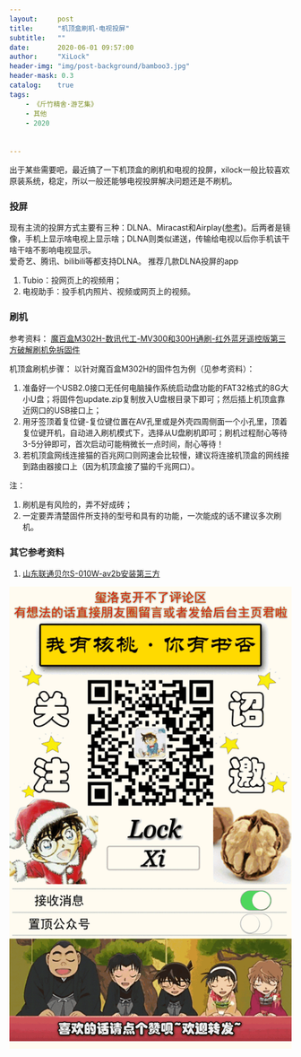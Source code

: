 ```yaml
---
layout:     post
title:      "机顶盒刷机·电视投屏"
subtitle:   ""
date:       2020-06-01 09:57:00
author:     "XiLock"
header-img: "img/post-background/bamboo3.jpg"
header-mask: 0.3
catalog:    true
tags:
    - 《斤竹精舍·游艺集》
    - 其他
    - 2020


---
```


出于某些需要吧，最近搞了一下机顶盒的刷机和电视的投屏，xilock一般比较喜欢原装系统，稳定，所以一般还能够电视投屏解决问题还是不刷机。

### 投屏
现有主流的投屏方式主要有三种：DLNA、Miracast和Airplay([参考](https://blog.csdn.net/sunmc1204953974/article/details/39611357))。后两者是镜像，手机上显示啥电视上显示啥；DLNA则类似递送，传输给电视以后你手机该干啥干啥不影响电视显示。  
爱奇艺、腾讯、bilibili等都支持DLNA。
推荐几款DLNA投屏的app
1. Tubio：投网页上的视频用；
1. 电视助手：投手机内照片、视频或网页上的视频。


### 刷机
参考资料：
[魔百盒M302H-数讯代工-MV300和300H通刷-红外蓝牙遥控版第三方破解刷机免拆固件](http://www.xiaobaishuaji.com/rom/475420.html)

机顶盒刷机步骤：
以针对魔百盒M302H的固件包为例（见参考资料）：
1. 准备好一个USB2.0接口无任何电脑操作系统启动盘功能的FAT32格式的8G大小U盘；将固件包update.zip复制放入U盘根目录下即可；然后插上机顶盒靠近网口的USB接口上；
2. 用牙签顶着复位键-复位键位置在AV孔里或是外壳四周侧面一个小孔里，顶着复位键开机，自动进入刷机模式下，选择从U盘刷机即可；刷机过程耐心等待3-5分钟即可，首次启动可能稍微长一点时间，耐心等待！
3. 若机顶盒网线连接猫的百兆网口则网速会比较慢，建议将连接机顶盒的网线接到路由器接口上（因为机顶盒接了猫的千兆网口）。

注： 
1. 刷机是有风险的，弄不好成砖；
1. 一定要弄清楚固件所支持的型号和具有的功能，一次能成的话不建议多次刷机。

### 其它参考资料
1. [山东联通贝尔S-010W-av2b安装第三方](https://www.znds.com/tv-1018794-1-1.html)

![](/img/wc-tail.GIF)
